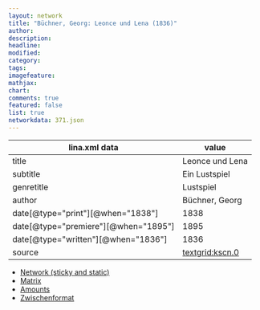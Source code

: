 ```yaml
---
layout: network
title: "Büchner, Georg: Leonce und Lena (1836)"
author:
description:
headline:
modified:
category:
tags:
imagefeature: 
mathjax: 
chart: 
comments: true
featured: false
list: true
networkdata: 371.json
---
```

lina.xml data  | value
------------- | -------------
title|Leonce und Lena
subtitle|Ein Lustspiel
genretitle|Lustspiel
author|Büchner, Georg
date[@type="print"][@when="1838"]|1838
date[@type="premiere"][@when="1895"]|1895
date[@type="written"][@when="1836"]|1836
source|[textgrid:kscn.0](https://textgridlab.org/1.0/tgcrud-public/rest/textgrid:kscn.0/data)



* [Network (sticky and static)](/network371)
* [Matrix](/matrix371)
* [Amounts](/amounts371)
* [Zwischenformat](/lina371 )
